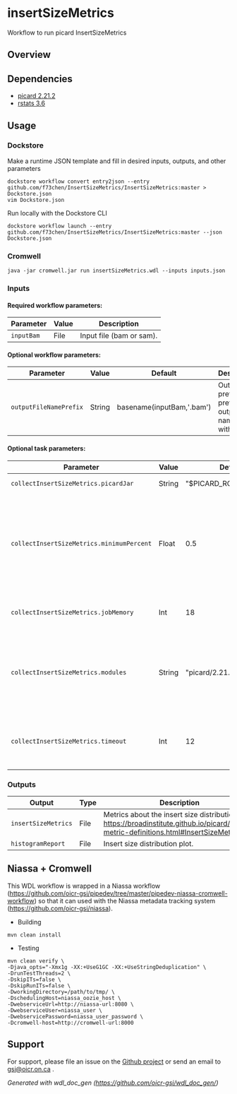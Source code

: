 # insertSizeMetrics

Workflow to run picard InsertSizeMetrics

## Overview

## Dependencies

* [picard 2.21.2](https://broadinstitute.github.io/picard/)
* [rstats 3.6](https://www.r-project.org/)


## Usage

### Dockstore
Make a runtime JSON template and fill in desired inputs, outputs, and other parameters
```
dockstore workflow convert entry2json --entry github.com/f73chen/InsertSizeMetrics/InsertSizeMetrics:master > Dockstore.json
vim Dockstore.json
```
Run locally with the Dockstore CLI
```
dockstore workflow launch --entry github.com/f73chen/InsertSizeMetrics/InsertSizeMetrics:master --json Dockstore.json
```

### Cromwell
```
java -jar cromwell.jar run insertSizeMetrics.wdl --inputs inputs.json
```

### Inputs

#### Required workflow parameters:
Parameter|Value|Description
---|---|---
`inputBam`|File|Input file (bam or sam).


#### Optional workflow parameters:
Parameter|Value|Default|Description
---|---|---|---
`outputFileNamePrefix`|String|basename(inputBam,'.bam')|Output prefix to prefix output file names with.


#### Optional task parameters:
Parameter|Value|Default|Description
---|---|---|---
`collectInsertSizeMetrics.picardJar`|String|"$PICARD_ROOT/picard.jar"|The picard jar to use.
`collectInsertSizeMetrics.minimumPercent`|Float|0.5|Discard any data categories (out of FR, TANDEM, RF) when generating the histogram (Range: 0 to 1).
`collectInsertSizeMetrics.jobMemory`|Int|18|Memory (in GB) allocated for job.
`collectInsertSizeMetrics.modules`|String|"picard/2.21.2 rstats/3.6"|Environment module names and version to load (space separated) before command execution.
`collectInsertSizeMetrics.timeout`|Int|12|Maximum amount of time (in hours) the task can run for.


### Outputs

Output | Type | Description
---|---|---
`insertSizeMetrics`|File|Metrics about the insert size distribution (see https://broadinstitute.github.io/picard/picard-metric-definitions.html#InsertSizeMetrics).
`histogramReport`|File|Insert size distribution plot.


## Niassa + Cromwell

This WDL workflow is wrapped in a Niassa workflow (https://github.com/oicr-gsi/pipedev/tree/master/pipedev-niassa-cromwell-workflow) so that it can used with the Niassa metadata tracking system (https://github.com/oicr-gsi/niassa).

* Building
```
mvn clean install
```

* Testing
```
mvn clean verify \
-Djava_opts="-Xmx1g -XX:+UseG1GC -XX:+UseStringDeduplication" \
-DrunTestThreads=2 \
-DskipITs=false \
-DskipRunITs=false \
-DworkingDirectory=/path/to/tmp/ \
-DschedulingHost=niassa_oozie_host \
-DwebserviceUrl=http://niassa-url:8080 \
-DwebserviceUser=niassa_user \
-DwebservicePassword=niassa_user_password \
-Dcromwell-host=http://cromwell-url:8000
```

## Support

For support, please file an issue on the [Github project](https://github.com/oicr-gsi) or send an email to gsi@oicr.on.ca .

_Generated with wdl_doc_gen (https://github.com/oicr-gsi/wdl_doc_gen/)_
